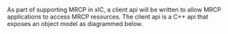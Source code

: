 As part of supporting MRCP in xIC, a client api will be written to allow MRCP applications to access MRCP resources. The client api is a C++ api that exposes an object model as diagrammed below. 

